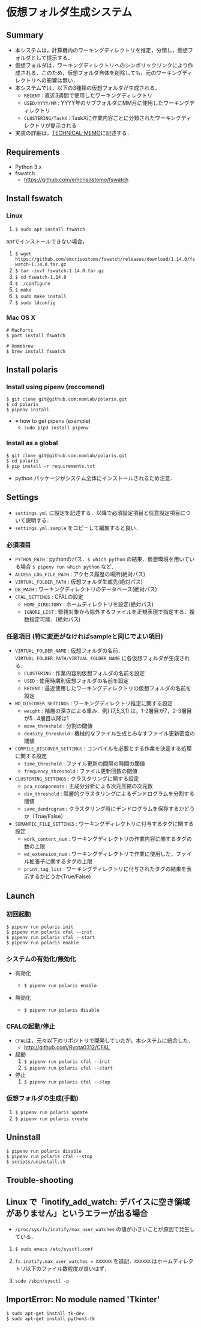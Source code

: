 # 仮想フォルダ生成システム
## Summary
+ 本システムは，計算機内のワーキングディレクトリを推定，分類し，仮想フォルダとして提示する．
+ 仮想フォルダは，ワーキングディレクトリへのシンボリックリンクにより作成される．このため，仮想フォルダ自体を削除しても，元のワーキングディレクトリへの影響は無い．
+ 本システムでは，以下の3種類の仮想フォルダが生成される．
  + `RECENT` : 直近3週間で使用したワーキングディレクトリ
  + `USED/YYYY/MM` : YYYY年のサブフォルダにMM月に使用したワーキングディレクトリ
  + `CLUSTERING/TaskX` : TaskXに作業内容ごとに分類されたワーキングディレクトリが提示される
+ 実装の詳細は，[TECHNICAL-MEMO](/docs/technical_memo.md)に記述する．

## Requirements
+ Python 3.x
+ fswatch
  + https://github.com/emcrisostomo/fswatch
  
## Install fswatch
### Linux
1. `$ sudo apt install fswatch`

aptでインストールできない場合，

1. `$ wget https://github.com/emcrisostomo/fswatch/releases/download/1.14.0/fswatch-1.14.0.tar.gz`
2. `$ tar -zxvf fswatch-1.14.0.tar.gz`
3. `$ cd fswatch-1.14.0`
4. `$ ./configure`
5. `$ make`
6. `$ sudo make install`
7. `$ sudo ldconfig`

### Mac OS X
```
# MacPorts
$ port install fswatch
	
# Homebrew
$ brew install fswatch
```

## Install polaris
### Install using pipenv (reccomend)
```
$ git clone git@github.com:nomlab/polaris.git
$ cd polaris
$ pipenv install
```

+ ※ how to get pipenv (example)
  + `sudo pip3 install pipenv`

### Install as a global
```
$ git clone git@github.com:nomlab/polaris.git
$ cd polaris
$ pip install -r requirements.txt
```

+ python パッケージがシステム全体にインストールされるため注意．

## Settings
+ `settings.yml` に設定を記述する．以降で必須設定項目と任意設定項目について説明する．
+ `settings.yml.sample` をコピーして編集すると良い．

### 必須項目
+ `PYTHON_PATH` : pythonのパス．`$ which python` の結果．仮想環境を用いている場合 `$ pipenv run which python` など．
+ `ACCESS_LOG_FILE_PATH` : アクセス履歴の場所(絶対パス)
+ `VIRTUAL_FOLDER_PATH` : 仮想フォルダ生成先(絶対パス)
+ `DB_PATH` : ワーキングディレクトリのデータベース(絶対パス)
+ `CFAL_SETTINGS` : CFALの設定
  + `HOME_DIRECTORY` : ホームディレクトリを設定(絶対パス)
  + `IGNORE_LIST` : 監視対象から除外するファイルを正規表現で指定する．複数指定可能．(絶対パス)

### 任意項目 (特に変更がなければsampleと同じでよい項目)
+ `VIRTUAL_FOLDER_NAME` : 仮想フォルダの名前． `VIRTUAL_FOLDER_PATH/VIRTUAL_FOLDER_NAME` に各仮想フォルダが生成される．
  + `CLUSTERING` : 作業内容別仮想フォルダの名前を設定
  + `USED` : 使用時期別仮想フォルダの名前を設定
  + `RECENT` : 最近使用したワーキングディレクトリの仮想フォルダの名前を設定
+ `WD_DISCOVER_SETTINGS` : ワーキングディレクトリ推定に関する設定
  + `weight` : 階層の深さによる重み．例) [7,5,3,1] は，1-2層目が7，2-3層目が5...4層目以降は1
  + `move_threshold` : 分割の閾値
  + `density_threshold` : 機械的なファイル生成とみなすファイル更新密度の閾値
+ `COMPILE_DISCOVER_SETTINGS` : コンパイルを必要とする作業を決定する処理に関する設定
  + `time_threshold` : ファイル更新の間隔の時間の閾値
  + `frequency_threshold` : ファイル更新回数の閾値
+ `CLUSTERING_SETTINGS` : クラスタリングに関する設定
  + `pca_nconponents` : 主成分分析による次元圧縮の次元数
  + `div_threshold` : 階層的クラスタリングによるデンドログラムを分割する閾値
  + `save_dendrogram` : クラスタリング時にデンドログラムを保存するかどうか（True/False）
+ `SEMANTIC_FILE_SETTINGS` : ワーキングディレクトリに付与するタグに関する設定
  + `work_content_num` : ワーキングディレクトリの作業内容に関するタグの数の上限
  + `wd_extension_num` : ワーキングディレクトリで作業に使用した，ファイル拡張子に関するタグの上限
  + `print_tag_list` : ワーキングディレクトリに付与されたタグの結果を表示するかどうか(True/False)
  
## Launch
### 初回起動
```
$ pipenv run polaris init
$ pipenv run polaris cfal --init
$ pipenv run polaris cfal --start
$ pipenv run polaris enable
```

### システムの有効化/無効化
+ 有効化
  + `$ pipenv run polaris enable`

+ 無効化
  + `$ pipenv run polaris disable`

### CFALの起動/停止
+ `CFAL`は，元々以下のリポジトリで開発していたが，本システムに統合した．
  + http://github.com/Ryota0312/CFAL
+ 起動
  1. `$ pipenv run polaris cfal --init`
  2. `$ pipenv run polaris cfal --start`
+ 停止
  1. `$ pipenv run polaris cfal --stop`
  
### 仮想フォルダの生成(手動)
1. `$ pipenv run polaris update`
2. `$ pipenv run polaris create`

## Uninstall
```
$ pipenv run polaris disable
$ pipenv run polaris cfal --stop
$ scripts/uninstall.sh
```

## Trouble-shooting
## Linux で「inotify_add_watch: デバイスに空き領域がありません」というエラーが出る場合
+ `/proc/sys/fs/inotify/max_user_watches` の値が小さいことが原因で発生している．

1. `$ sudo emacs /etc/sysctl.conf`

2. `fs.inotify.max_user_watches = XXXXXX` を追記．`XXXXXX` はホームディレクトリ以下のファイル数程度が良いはず．

3. `sudo /sbin/sysctl -p`

## ImportError: No module named 'Tkinter'
```
$ sudo apt-get install tk-dev
$ sudo apt-get install python3-tk
```
